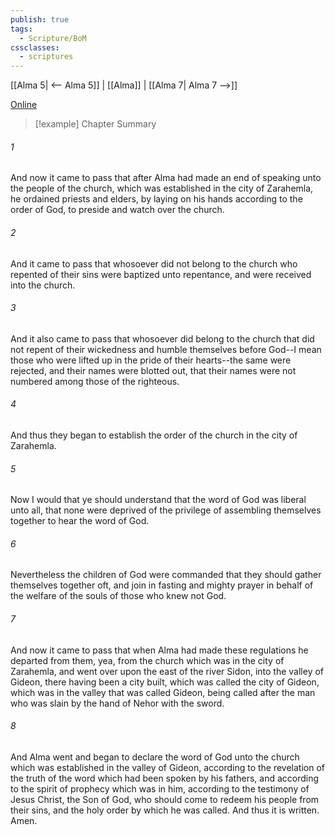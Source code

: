 ```yaml
---
publish: true
tags:
  - Scripture/BoM
cssclasses:
  - scriptures
---
```

[[Alma 5| <-- Alma 5]] | [[Alma]] | [[Alma 7| Alma 7 -->]]

[Online](https://churchofjesuschrist.org/study/scriptures/bofm/alma/6?lang=eng)

>[!example] Chapter Summary
>
###### 1
And now it came to pass that after Alma had made an end of speaking unto the people of the church, which was established in the city of Zarahemla, he ordained priests and elders, by laying on his hands according to the order of God, to preside and watch over the church.
###### 2
And it came to pass that whosoever did not belong to the church who repented of their sins were baptized unto repentance, and were received into the church.
###### 3
And it also came to pass that whosoever did belong to the church that did not repent of their wickedness and humble themselves before God--I mean those who were lifted up in the pride of their hearts--the same were rejected, and their names were blotted out, that their names were not numbered among those of the righteous.
###### 4
And thus they began to establish the order of the church in the city of Zarahemla.
###### 5
Now I would that ye should understand that the word of God was liberal unto all, that none were deprived of the privilege of assembling themselves together to hear the word of God.
###### 6
Nevertheless the children of God were commanded that they should gather themselves together oft, and join in fasting and mighty prayer in behalf of the welfare of the souls of those who knew not God.
###### 7
And now it came to pass that when Alma had made these regulations he departed from them, yea, from the church which was in the city of Zarahemla, and went over upon the east of the river Sidon, into the valley of Gideon, there having been a city built, which was called the city of Gideon, which was in the valley that was called Gideon, being called after the man who was slain by the hand of Nehor with the sword.
###### 8
And Alma went and began to declare the word of God unto the church which was established in the valley of Gideon, according to the revelation of the truth of the word which had been spoken by his fathers, and according to the spirit of prophecy which was in him, according to the testimony of Jesus Christ, the Son of God, who should come to redeem his people from their sins, and the holy order by which he was called. And thus it is written. Amen.




